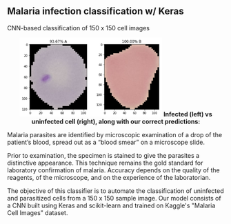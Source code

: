 ## Malaria infection classification w/ Keras
CNN-based classification of 150 x 150 cell images

<p align="center">
  <img src="https://github.com/EXJUSTICE/Keras-Malaria-Cell-Classification/blob/master/combined.png" width="330" height="183" >
   <b>Infected (left) vs uninfected cell (right), along with our correct predictions:</b><br>
</p>
                                      
                                        
Malaria parasites are identified by microscopic examination of a drop of the patient’s blood, spread out as a “blood smear” on a microscope slide. 

Prior to examination, the specimen is stained  to give the parasites a distinctive appearance. This technique remains the gold standard for laboratory confirmation of malaria. Accuracy depends on the quality of the reagents, of the microscope, and on the experience of the laboratorian.

The objective of this classifier is to automate the classification of uninfected and parasitized cells from a 150 x 150 sample image.
Our model consists of a CNN built using Keras and scikit-learn and trained on Kaggle's "Malaria Cell Images" dataset.

